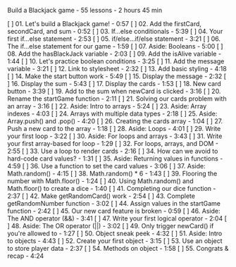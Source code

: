 
Build a Blackjack game - 55 lessons - 2 hours 45 min

[ ] 01. Let's build a Blackjack game! - 0:57
[ ] 02. Add the firstCard, secondCard, and sum - 0:52
[ ] 03. If...else conditionals - 5:39
[ ] 04. Your first if...else statement - 2:53
[ ] 05. if/else...if/else statement - 3:21
[ ] 06. The if...else statement for our game - 1:59
[ ] 07. Aside: Booleans - 5:00
[ ] 08. Add the hasBlackJack variable - 2:03
[ ] 09. Add the isAlive variable - 1:44
[ ] 10. Let's practice boolean conditions - 3:25
[ ] 11. Add the message variable - 3:21
[ ] 12. Link to stylesheet - 2:32
[ ] 13. Add basic styling - 4:18
[ ] 14. Make the start button work - 5:49
[ ] 15. Display the message - 2:32
[ ] 16. Display the sum - 5:43
[ ] 17. Display the cards - 1:53
[ ] 18. New card button - 3:39
[ ] 19. Add to the sum when newCard is clicked - 3:16
[ ] 20. Rename the startGame function - 2:11
[ ] 21. Solving our cards problem with an array - 3:16
[ ] 22. Aside: Intro to arrays - 5:24
[ ] 23. Aside: Array indexes - 4:03
[ ] 24. Arrays with multiple data types - 2:18
[ ] 25. Aside: Array.push() and .pop() - 4:20
[ ] 26. Creating the cards array - 1:04
[ ] 27. Push a new card to the array - 1:18
[ ] 28. Aside: Loops - 4:01
[ ] 29. Write your first loop - 3:22
[ ] 30. Aside: For loops and arrays - 3:43
[ ] 31. Write your first array-based for loop - 1:29
[ ] 32. For loops, arrays, and DOM - 2:55
[ ] 33. Use a loop to render cards - 2:16
[ ] 34. How can we avoid to hard-code card values? - 1:31
[ ] 35. Aside: Returning values in functions - 4:59
[ ] 36. Use a function to set the card values - 3:06
[ ] 37. Aside: Math.random() - 4:15
[ ] 38. Math.random() * 6 - 1:43
[ ] 39. Flooring the number with Math.floor() - 1:24
[ ] 40. Using Math.random() and Math.floor() to create a dice - 1:40
[ ] 41. Completing our dice function - 2:37
[ ] 42. Make getRandomCard() work - 2:54
[ ] 43. Complete getRandomNumber function - 3:02
[ ] 44. Assign values in the startGame function - 2:42
[ ] 45. Our new card feature is broken - 0:59
[ ] 46. Aside: The AND operator (&&) - 3:41
[ ] 47. Write your first logical operator - 2:04
[ ] 48. Aside: The OR operator (||) - 3:02
[ ] 49. Only trigger newCard() if you're allowed to - 1:27
[ ] 50. Object sneak peek - 4:32
[ ] 51. Aside: Intro to objects - 4:43
[ ] 52. Create your first object - 3:15
[ ] 53. Use an object to store player data - 2:37
[ ] 54. Methods on object - 1:58
[ ] 55. Congrats & recap - 4:24